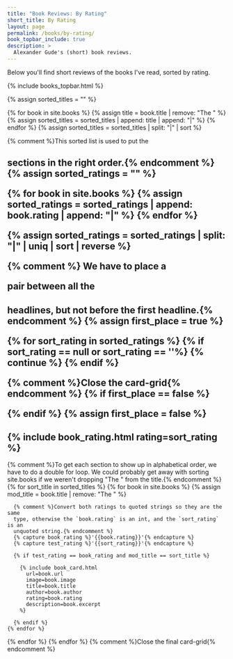 ```yaml
---
title: "Book Reviews: By Rating"
short_title: By Rating
layout: page
permalink: /books/by-rating/
book_topbar_include: true
description: >
  Alexander Gude's (short) book reviews.
---
```


Below you'll find short reviews of the books I've read, sorted by rating.

{% include books_topbar.html %}

{% assign sorted_titles = "" %}

{% for book in site.books %}
  {% assign title = book.title | remove: "The " %}
  {% assign sorted_titles = sorted_titles | append: title | append: "|" %}
{% endfor %}
{% assign sorted_titles = sorted_titles | split: "|" | sort %}

{% comment %}This sorted list is used to put the <h2> sections in the right
order.{% endcomment %}
{% assign sorted_ratings = "" %}

{% for book in site.books %}
  {% assign sorted_ratings = sorted_ratings | append: book.rating | append: "|" %}
{% endfor %}

{% assign sorted_ratings = sorted_ratings | split: "|" | uniq | sort | reverse %}

{% comment %} We have to place a <div></div> pair between all the <h2>
headlines, but not before the first headline.{% endcomment %}
{% assign first_place = true %}

{% for sort_rating in sorted_ratings %}
  {% if sort_rating == null or sort_rating == ''%}
    {% continue %}
  {% endif %}

  {% comment %}Close the card-grid{% endcomment %}
  {% if first_place == false %}
</div>
  {% endif %}
  {% assign first_place = false %}

  <h2 class="book-list-headline">{% include book_rating.html rating=sort_rating %}</h2>
<div class="card-grid">

  {% comment %}To get each section to show up in alphabetical order, we have
  to do a double for loop. We could probably get away with sorting site.books
  if we weren't dropping "The " from the title.{% endcomment %}
  {% for sort_title in sorted_titles %}
    {% for book in site.books %}
      {% assign mod_title = book.title | remove: "The " %}

      {% comment %}Convert both ratings to quoted strings so they are the same
      type, otherwise the `book.rating` is an int, and the `sort_rating` is an
      unquoted string.{% endcomment %}
      {% capture book_rating %}'{{book.rating}}'{% endcapture %}
      {% capture test_rating %}'{{sort_rating}}'{% endcapture %}

      {% if test_rating == book_rating and mod_title == sort_title %}

        {% include book_card.html
          url=book.url
          image=book.image
          title=book.title
          author=book.author
          rating=book.rating
          description=book.excerpt
        %}

      {% endif %}
    {% endfor %}
  {% endfor %}
{% endfor %}
{% comment %}Close the final card-grid{% endcomment %}
</div>

